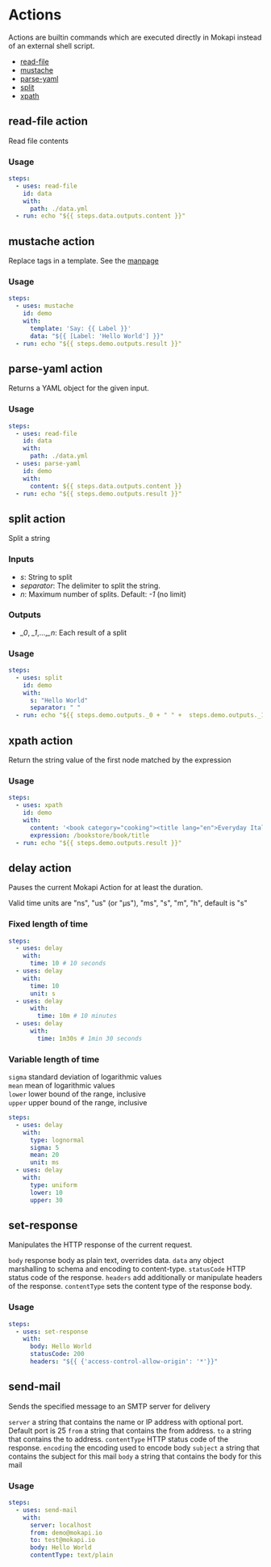 # Actions
Actions are builtin commands which are executed directly in Mokapi instead of an external shell script.

- [read-file](./#read-file-action)
- [mustache](#mustache-action)
- [parse-yaml](#parse-yaml-action)
- [split](#split-action)
- [xpath](#xpath-action)

## read-file action
Read file contents

### Usage
```yaml
steps:
  - uses: read-file
    id: data
    with:
      path: ./data.yml
  - run: echo "${{ steps.data.outputs.content }}"
```

## mustache action
Replace tags in a template. See the [manpage](http://mustache.github.io/mustache.5.html)

### Usage
```yaml
steps:
  - uses: mustache
    id: demo
    with:
      template: 'Say: {{ Label }}'
      data: "${{ [Label: 'Hello World'] }}"
  - run: echo "${{ steps.demo.outputs.result }}"
```

## parse-yaml action
Returns a YAML object for the given input.

### Usage
```yaml
steps:
  - uses: read-file
    id: data
    with:
      path: ./data.yml
  - uses: parse-yaml
    id: demo
    with:
      content: ${{ steps.data.outputs.content }}
  - run: echo "${{ steps.demo.outputs.result }}"
```

## split action
Split a string

### Inputs
- *s*: String to split
- *separator*: The delimiter to split the string.
- *n*: Maximum number of splits. Default: *-1* (no limit)

### Outputs
- *_0*, *_1*,...,*_n*: Each result of a split

### Usage
```yaml
steps:
  - uses: split
    id: demo
    with:
      s: "Hello World"
      separator: " "
  - run: echo "${{ steps.demo.outputs._0 + " " +  steps.demo.outputs._1 }}"
```

## xpath action
Return the string value of the first node matched by the expression

### Usage
```yaml
steps:
  - uses: xpath
    id: demo
    with:
      content: '<book category="cooking"><title lang="en">Everyday Italian</title><author>Giada De Laurentiis</author><year>2005</year><price>30.00</price></book>'
      expression: /bookstore/book/title
  - run: echo "${{ steps.demo.outputs.result }}"
```

## delay action
Pauses the current Mokapi Action for at least the duration.

Valid time units are "ns", "us" (or "µs"), "ms", "s", "m", "h", default is "s"

### Fixed length of time

```yaml
steps:
  - uses: delay
    with:
      time: 10 # 10 seconds
  - uses: delay
    with:
      time: 10
      unit: s
  - uses: delay
      with:
        time: 10m # 10 minutes
  - uses: delay
      with:
        time: 1m30s # 1min 30 seconds
```

### Variable length of time

`sigma` standard deviation of logarithmic values<br />
`mean` mean of logarithmic values<br />
`lower` lower bound of the range, inclusive<br />
`upper` upper bound of the range, inclusive

```yaml
steps:
  - uses: delay
    with:
      type: lognormal
      sigma: 5
      mean: 20
      unit: ms
  - uses: delay
    with:
      type: uniform
      lower: 10
      upper: 30
```

## set-response
Manipulates the HTTP response of the current request.

`body` response body as plain text, overrides data.
`data` any object marshalling to schema and encoding to content-type.
`statusCode` HTTP status code of the response.
`headers` add additionally or manipulate headers of the response.
`contentType` sets the content type of the response body.

### Usage
```yaml
steps:
  - uses: set-response
    with:
      body: Hello World
      statusCode: 200
      headers: "${{ {'access-control-allow-origin': '*'}}"
```

## send-mail
Sends the specified message to an SMTP server for delivery

`server` a string that contains the name or IP address with optional port. Default port is 25
`from` a string that contains the from address.
`to` a string that contains the to address.
`contentType` HTTP status code of the response.
`encoding` the encoding used to encode body
`subject` a string that contains the subject for this mail
`body` a string that contains the body for this mail

### Usage
```yaml
steps:
  - uses: send-mail
    with:
      server: localhost
      from: demo@mokapi.io
      to: test@mokapi.io
      body: Hello World
      contentType: text/plain
```